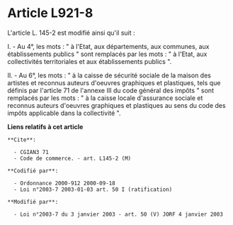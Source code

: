 # Article L921-8

L'article L. 145-2 est modifié ainsi qu'il suit :

I. - Au 4°, les mots : " à l'Etat, aux départements, aux communes, aux établissements publics " sont remplacés par les mots :
" à l'Etat, aux collectivités territoriales et aux établissements publics ".

II. - Au 6°, les mots : " à la caisse de sécurité sociale de la maison des artistes et reconnus auteurs d'oeuvres graphiques
et plastiques, tels que définis par l'article 71 de l'annexe III du code général des impôts " sont remplacés par les mots : "
à la caisse locale d'assurance sociale et reconnus auteurs d'oeuvres graphiques et plastiques au sens du code des impôts
applicable dans la collectivité ".

**Liens relatifs à cet article**

	**Cite**:

	  - CGIAN3 71
	  - Code de commerce. - art. L145-2 (M)

	**Codifié par**:

	  - Ordonnance 2000-912 2000-09-18
	  - Loi n°2003-7 2003-01-03 art. 50 I (ratification)

	**Modifié par**:

	  - Loi n°2003-7 du 3 janvier 2003 - art. 50 (V) JORF 4 janvier 2003

